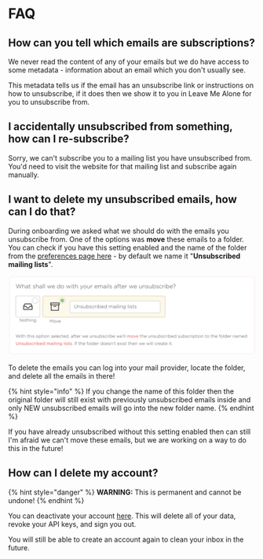 # FAQ

## How can you tell which emails are subscriptions?

We never read the content of any of your emails but we do have access to some metadata - information about an email which you don't usually see.

This metadata tells us if the email has an unsubscribe link or instructions on how to unsubscribe, if it does then we show it to you in Leave Me Alone for you to unsubscribe from. 

## I accidentally unsubscribed from something, how can I re-subscribe?

Sorry, we can't subscribe you to a mailing list you have unsubscribed from. You'd need to visit the website for that mailing list and subscribe again manually.

## I want to delete my unsubscribed emails, how can I do that?

During onboarding we asked what we should do with the emails you unsubscribe from. One of the options was **move** these emails to a folder. You can check if you have this setting enabled and the name of the folder from the [preferences page here](https://leavemealone.app/app/profile/preferences) - by default we name it "**Unsubscribed mailing lists**".

![](../.gitbook/assets/image%20%289%29.png)

To delete the emails you can log into your mail provider, locate the folder, and delete all the emails in there!

{% hint style="info" %}
If you change the name of this folder then the original folder will still exist with previously unsubscribed emails inside and only NEW unsubscribed emails will go into the new folder name.
{% endhint %}

If you have already unsubscribed without this setting enabled then can still I'm afraid we can't move these emails, but we are working on a way to do this in the future!

## How can I delete my account?

{% hint style="danger" %}
**WARNING:** This is permanent and cannot be undone!
{% endhint %}

You can deactivate your account [here](https://leavemealone.app/app/danger/deactivate). This will delete all of your data, revoke your API keys, and sign you out.

You will still be able to create an account again to clean your inbox in the future.



